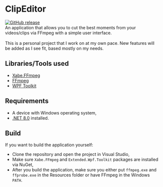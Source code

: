 # ClipEditor
[![GitHub release](https://img.shields.io/github/release/ImVertil/ClipEditor.svg)](https://github.com/ImVertil/ClipEditor/releases/latest) \
An application that allows you to cut the best moments from your videos/clips via FFmpeg with a simple user interface. \
<br/>
This is a personal project that I work on at my own pace. New features will be added as I see fit, based mostly on my needs.

## Libraries/Tools used
- [Xabe.FFmpeg](https://ffmpeg.xabe.net/)
- [FFmpeg](https://www.ffmpeg.org/)
- [WPF Toolkit](https://github.com/xceedsoftware/wpftoolkit)

## Requirements
- A device with Windows operating system,
- [.NET 8.0](https://dotnet.microsoft.com/en-us/download/dotnet/8.0) installed.

## Build
If you want to build the application yourself:
- Clone the repository and open the project in Visual Studio,
- Make sure `Xabe.FFmpeg` and `Extended.Wpf.Toolkit` packages are installed via NuGet,
- After you build the application, make sure you either put `ffmpeg.exe` and `ffprobe.exe` in the Resources folder or have FFmpeg in the Windows `PATH`.
